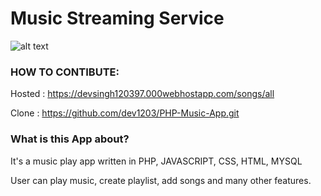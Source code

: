 # Music Streaming Service
![alt text](https://github.com/dev1203/PHP-Music-App/blob/master/public/images/songsapp.png)

### HOW TO CONTIBUTE:
 Hosted :
https://devsingh120397.000webhostapp.com/songs/all
 
Clone :
https://github.com/dev1203/PHP-Music-App.git

### What is this App about?

It's a music play app written in PHP, JAVASCRIPT, CSS, HTML, MYSQL

User can play music, create playlist, add songs and many other features.
